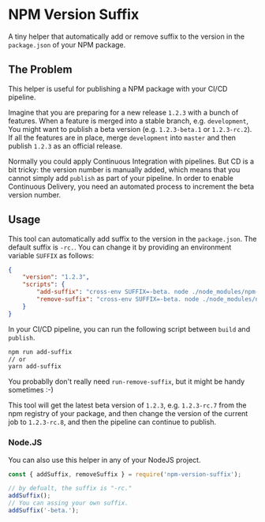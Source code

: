 # NPM Version Suffix

A tiny helper that automatically add or remove suffix to the version in the `package.json` of your NPM package.

## The Problem

This helper is useful for publishing a NPM package with your CI/CD pipeline.

Imagine that you are preparing for a new release `1.2.3` with a bunch of features. When a feature is merged into a stable branch, e.g. `development`, You might want to publish a beta version (e.g. `1.2.3-beta.1` or `1.2.3-rc.2`). If all the features are in place, merge `development` into `master` and then publish `1.2.3` as an official release.

Normally you could apply Continuous Integration with pipelines. But CD is a bit tricky: the version number is manually added, which means that you cannot simply add `publish` as part of your pipeline. In order to enable Continuous Delivery, you need an automated process to increment the beta version number.

## Usage

This tool can automatically add suffix to the version in the `package.json`. The default suffix is `-rc.`. You can change it by providing an environment variable `SUFFIX` as follows:

```JSON
{
    "version": "1.2.3",
    "scripts": {
        "add-suffix": "cross-env SUFFIX=-beta. node ./node_modules/npm-version-suffix/run-add-suffix.js",
        "remove-suffix": "cross-env SUFFIX=-beta. node ./node_modules/npm-version-suffix/run-remove-suffix.js"
    }
}
```

In your CI/CD pipeline, you can run the following script between `build` and `publish`.

```bash
npm run add-suffix
// or
yarn add-suffix
```

You probablly don't really need `run-remove-suffix`, but it might be handy sometimes :-)

This tool will get the latest beta version of `1.2.3`, e.g. `1.2.3-rc.7` from the npm registry of your package, and then change the version of the current job to `1.2.3-rc.8`, and then the pipeline can continue to publish.

### Node.JS

You can also use this helper in any of your NodeJS project.

```js
const { addSuffix, removeSuffix } = require('npm-version-suffix');

// by defualt, the suffix is "-rc."
addSuffix();
// You can assing your own suffix.
addSuffix('-beta.');
```
